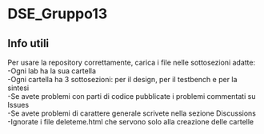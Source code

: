 # DSE_Gruppo13

## Info utili 

Per usare la repository correttamente, carica i file nelle sottosezioni adatte:  
\-Ogni lab ha la sua cartella  
\-Ogni cartella ha 3 sottosezioni: per il design, per il testbench e per la sintesi  
\-Se avete problemi con parti di codice pubblicate i problemi commentati su Issues  
\-Se avete problemi di carattere generale scrivete nella sezione Discussions
\-Ignorate i file deleteme.html che servono solo alla creazione delle cartelle
